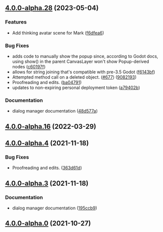 ## [4.0.0-alpha.28](https://github.com/godot-escoria/escoria-dialog-simple/compare/v0.0.0...v4.0.0-alpha.28) (2023-05-04)


### Features

* Add thinking avatar scene for Mark ([f6dfea6](https://github.com/godot-escoria/escoria-dialog-simple/commit/f6dfea6b2cd762bffbcf0cfd75972b970941dce7))


### Bug Fixes

* adds code to manually show the popup since, according to Godot docs, using show() in the parent CanvasLayer won't show Popup-derived nodes ([c60197f](https://github.com/godot-escoria/escoria-dialog-simple/commit/c60197f53cb08dd2abed7fee67e39a28885383d9))
* allows for string joining that's compatible with pre-3.5 Godot ([f6143bf](https://github.com/godot-escoria/escoria-dialog-simple/commit/f6143bf3d33df963e14b807f4d4b9f690db332d0))
* Attempted method call on a deleted object. ([#677](https://github.com/godot-escoria/escoria-dialog-simple/issues/677)) ([9082193](https://github.com/godot-escoria/escoria-dialog-simple/commit/9082193222cf7b3d20f8a73c329b240b5c311e6f))
* Proofreading and edits. ([ba04791](https://github.com/godot-escoria/escoria-dialog-simple/commit/ba04791b551284ee98276fdb4dfa9df662f1feba))
* updates to non-expiring personal deployment token ([a79402b](https://github.com/godot-escoria/escoria-dialog-simple/commit/a79402b4a1e52a887516dc8c10b1c107fb38a403))


### Documentation

* dialog manager documentation ([48d577a](https://github.com/godot-escoria/escoria-dialog-simple/commit/48d577aac40d28621827993b6035092c8cc21779))



## [4.0.0-alpha.16](https://github.com/godot-escoria/escoria-dialog-simple/compare/v0.0.0...v4.0.0-alpha.16) (2022-03-29)



## [4.0.0-alpha.4](https://github.com/godot-escoria/escoria-dialog-simple/compare/v0.0.0...v4.0.0-alpha.4) (2021-11-18)


### Bug Fixes

* Proofreading and edits. ([363d61d](https://github.com/godot-escoria/escoria-dialog-simple/commit/363d61d1ad2666f19a8d45fb9f7af9e03383f6e2))



## [4.0.0-alpha.3](https://github.com/godot-escoria/escoria-dialog-simple/compare/v0.0.0...v4.0.0-alpha.3) (2021-11-18)


### Documentation

* dialog manager documentation ([195ccb9](https://github.com/godot-escoria/escoria-dialog-simple/commit/195ccb905e9ea8c04a975222442b0e71001f20c0))



## [4.0.0-alpha.0](https://github.com/godot-escoria/escoria-dialog-simple/compare/v0.0.0...v4.0.0-alpha.0) (2021-10-27)
